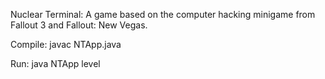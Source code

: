 Nuclear Terminal: A game based on the computer hacking minigame from Fallout 3 and Fallout: New Vegas.

Compile: javac NTApp.java

Run: java NTApp level
